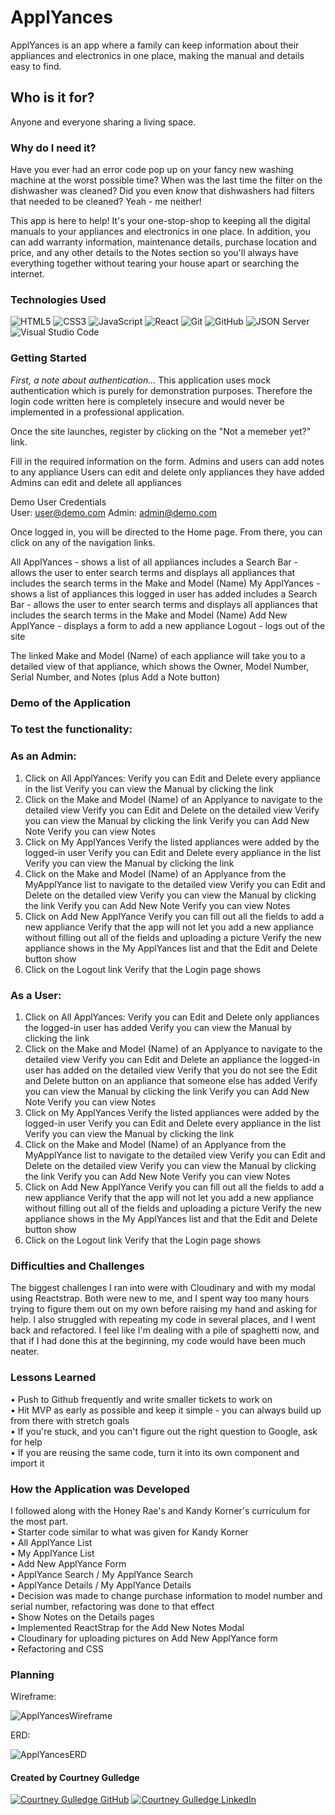 # ApplYances

ApplYances is an app where a family can keep information about their appliances and electronics in one place, making the manual and details easy to find. 

## Who is it for?

Anyone and everyone sharing a living space.

### Why do I need it?

Have you ever had an error code pop up on your fancy new washing machine at the worst possible time? When was the last time the filter on the dishwasher was cleaned? Did you even *know* that dishwashers had filters that needed to be cleaned? Yeah - me neither! 

This app is here to help! It's your one-stop-shop to keeping all the digital manuals to your appliances and electronics in one place. In addition, you can add warranty information, maintenance details, purchase location and price, and any other details to the Notes section so you'll always have everything together without tearing your house apart or searching the internet. 

### Technologies Used

![HTML5](https://img.shields.io/badge/html5%20-%23E34F26.svg?&style=for-the-badge&logo=html5&logoColor=white) ![CSS3](https://img.shields.io/badge/css3%20-%231572B6.svg?&style=for-the-badge&logo=css3&logoColor=white) ![JavaScript](https://img.shields.io/badge/javascript%20-%23323330.svg?&style=for-the-badge&logo=javascript&logoColor=%23F7DF1E) ![React](https://img.shields.io/badge/react%20-%2320232a.svg?&style=for-the-badge&logo=react&logoColor=%2361DAFB) ![Git](https://img.shields.io/badge/git%20-%23F05033.svg?&style=for-the-badge&logo=git&logoColor=white) ![GitHub](https://img.shields.io/badge/github%20-%23121011.svg?&style=for-the-badge&logo=github&logoColor=white) ![JSON Server](https://img.shields.io/badge/JSON_Server%20-%232a2e2a.svg?&style=for-the-badge&logo=JSON&logoColor=white) ![Visual Studio Code](https://img.shields.io/badge/VSCode%20-%23007ACC.svg?&style=for-the-badge&logo=visual-studio-code&logoColor=white)

### Getting Started

*First, a note about authentication...*
This application uses mock authentication which is purely for demonstration purposes. Therefore the login code written here is completely insecure and would never be implemented in a professional application.

Once the site launches, register by clicking on the "Not a memeber yet?" link.

Fill in the required information on the form. 
    Admins and users can add notes to any appliance
    Users can edit and delete only appliances they have added
    Admins can edit and delete all appliances

Demo User Credentials<br>
    User:   user@demo.com
    Admin:  admin@demo.com

Once logged in, you will be directed to the Home page. From there, you can click on any of the navigation links. 

All ApplYances - shows a list of all appliances
    includes a Search Bar - allows the user to enter search terms and displays all appliances that includes the search terms in the Make and Model (Name)
My ApplYances - shows a list of appliances this logged in user has added
    includes a Search Bar - allows the user to enter search terms and displays all appliances that includes the search terms in the Make and Model (Name)
Add New ApplYance - displays a form to add a new appliance
Logout - logs out of the site

The linked Make and Model (Name) of each appliance will take you to a detailed view of that appliance, which shows the Owner, Model Number, Serial Number, and Notes (plus Add a Note button)

### Demo of the Application
<!-- Insert demo here -->

### To test the functionality:

### As an Admin:
1.  Click on All ApplYances:
        Verify you can Edit and Delete every appliance in the list
        Verify you can view the Manual by clicking the link
2.  Click on the Make and Model (Name) of an Applyance to navigate to the detailed view
        Verify you can Edit and Delete on the detailed view
        Verify you can view the Manual by clicking the link
        Verify you can Add New Note
        Verify you can view Notes
3. Click on My ApplYances
        Verify the listed appliances were added by the logged-in user
        Verify you can Edit and Delete every appliance in the list
        Verify you can view the Manual by clicking the link
4.  Click on the Make and Model (Name) of an Applyance from the MyApplYance list to navigate to the detailed view
        Verify you can Edit and Delete on the detailed view
        Verify you can view the Manual by clicking the link
        Verify you can Add New Note
        Verify you can view Notes
5.  Click on Add New ApplYance
        Verify you can fill out all the fields to add a new appliance
        Verify that the app will not let you add a new appliance without filling out all of the fields and uploading a picture
        Verify the new appliance shows in the My ApplYances list and that the Edit and Delete button show
6.  Click on the Logout link
        Verify that the Login page shows

### As a User:
1.  Click on All ApplYances:
        Verify you can Edit and Delete only appliances the logged-in user has added
        Verify you can view the Manual by clicking the link
2.  Click on the Make and Model (Name) of an Applyance to navigate to the detailed view
        Verify you can Edit and Delete an appliance the logged-in user has added on the detailed view
        Verify that you do not see the Edit and Delete button on an appliance that someone else has added
        Verify you can view the Manual by clicking the link
        Verify you can Add New Note
        Verify you can view Notes
3. Click on My ApplYances
        Verify the listed appliances were added by the logged-in user
        Verify you can Edit and Delete every appliance in the list
        Verify you can view the Manual by clicking the link
4.  Click on the Make and Model (Name) of an Applyance from the MyApplYance list to navigate to the detailed view
        Verify you can Edit and Delete on the detailed view
        Verify you can view the Manual by clicking the link
        Verify you can Add New Note
        Verify you can view Notes
5.  Click on Add New ApplYance
        Verify you can fill out all the fields to add a new appliance
        Verify that the app will not let you add a new appliance without filling out all of the fields and uploading a picture
        Verify the new appliance shows in the My ApplYances list and that the Edit and Delete button show
6.  Click on the Logout link
        Verify that the Login page shows

### Difficulties and Challenges
The biggest challenges I ran into were with Cloudinary and with my modal using Reactstrap. Both were new to me, and I spent way too many hours trying to figure them out on my own before raising my hand and asking for help. I also struggled with repeating my code in several places, and I went back and refactored. I feel like I'm dealing with a pile of spaghetti now, and that if I had done this at the beginning, my code would have been much neater. 

### Lessons Learned
• Push to Github frequently and write smaller tickets to work on<br>
• Hit MVP as early as possible and keep it simple - you can always build up from there with stretch goals<br>
• If you're stuck, and you can't figure out the right question to Google, ask for help<br>
• If you are reusing the same code, turn it into its own component and import it

### How the Application was Developed
I followed along with the Honey Rae's and Kandy Korner's curriculum for the most part. <br>
• Starter code similar to what was given for Kandy Korner<br>
• All ApplYance List<br>
• My ApplYance List<br>
• Add New ApplYance Form<br>
• ApplYance Search / My ApplYance Search<br>
• ApplYance Details / My ApplYance Details<br>
• Decision was made to change purchase information to model number and serial number, refactoring was done to that effect<br>
• Show Notes on the Details pages<br>
• Implemented ReactStrap for the Add New Notes Modal<br>
• Cloudinary for uploading pictures on Add New ApplYance form<br>
• Refactoring and CSS

### Planning
Wireframe: 

![ApplYancesWireframe](https://user-images.githubusercontent.com/116823138/235769947-e6b10e1b-2e05-40d2-b1b3-b917a028d58e.jpg)

ERD: 

![ApplYancesERD](https://user-images.githubusercontent.com/116823138/235769916-94dd049b-f9ff-49bf-b0c1-9b6958477aba.jpg)

#### Created by Courtney Gulledge

<a href="https://github.com/CeeEssGee" target="_blank"><img src="https://img.shields.io/badge/github%20-%23121011.svg?&style=for-the-badge&logo=github&logoColor=white" alt="Courtney Gulledge GitHub" style="height: auto !important;width: auto !important;" /></a> <a href="https://www.linkedin.com/in/courtney-gulledge/" target="_blank"><img src="https://img.shields.io/badge/linkedin%20-%230077B5.svg?&style=for-the-badge&logo=linkedin&logoColor=white" alt="Courtney Gulledge LinkedIn" style="height: auto !important;width: auto !important;" /></a>
